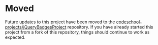 # Moved

Future updates to this project have been moved to the [codeschool-projects/jQueryBadgesProject](https://github.com/codeschool-projects/jQueryBadgesProject) repository. If you have already started this project from a fork of this repository, things should continue to work as expected.
